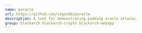 ```yaml
---
name: poracle
url: https://github.com/iagox86/poracle
description: A tool for demonstrating padding oracle attacks.
group: blackarch blackarch-crypto blackarch-webapp
---
```

